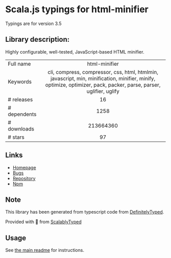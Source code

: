 
# Scala.js typings for html-minifier

Typings are for version 3.5

## Library description:
Highly configurable, well-tested, JavaScript-based HTML minifier.

|                    |                 |
| ------------------ | :-------------: |
| Full name          | html-minifier |
| Keywords           | cli, compress, compressor, css, html, htmlmin, javascript, min, minification, minifier, minify, optimize, optimizer, pack, packer, parse, parser, uglifier, uglify |
| # releases         | 16 |
| # dependents       | 1258 |
| # downloads        | 213664360 |
| # stars            | 97 |

## Links
- [Homepage](https://kangax.github.io/html-minifier/)
- [Bugs](https://github.com/kangax/html-minifier/issues)
- [Repository](https://github.com/kangax/html-minifier)
- [Npm](https://www.npmjs.com/package/html-minifier)
    


## Note
This library has been generated from typescript code from [DefinitelyTyped](https://definitelytyped.org).

Provided with :purple_heart: from [ScalablyTyped](https://github.com/oyvindberg/ScalablyTyped)

## Usage
See [the main readme](../../readme.md) for instructions.


